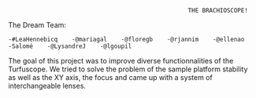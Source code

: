                                                        THE BRACHIOSCOPE!

The Dream Team:

    -#LeaHennebicq    -@mariagal    -@floregb    -@rjannim    -@ellenao    -Salomé    -@LysandreJ    -@lgoupil

The goal of this project was to improve diverse functionnalities of the Turfuscope. We tried to solve the problem of the sample platform stability as well as the XY axis, the focus and came up with a system of interchangeable lenses. 
